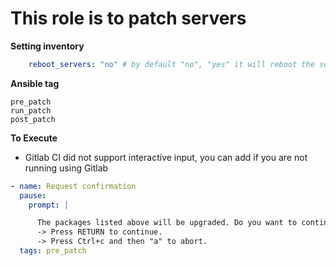 # This role is to patch servers

**Setting inventory**
```yaml
    reboot_servers: "no" # by default "no", "yes" it will reboot the servers after patching
```
**Ansible tag**
```
pre_patch
run_patch
post_patch
```

**To Execute**
- Gitlab CI did not support interactive input, you can add if you are not running using Gitlab
```yaml
- name: Request confirmation
  pause:
    prompt: |

      The packages listed above will be upgraded. Do you want to continue ? 
      -> Press RETURN to continue.
      -> Press Ctrl+c and then "a" to abort.
  tags: pre_patch      
```
